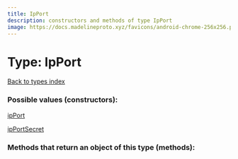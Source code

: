 ```yaml
---
title: IpPort
description: constructors and methods of type IpPort
image: https://docs.madelineproto.xyz/favicons/android-chrome-256x256.png
---
```

# Type: IpPort  
[Back to types index](index.md)



### Possible values (constructors):

[ipPort](../constructors/ipPort.md)  

[ipPortSecret](../constructors/ipPortSecret.md)  



### Methods that return an object of this type (methods):



